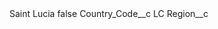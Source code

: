 <?xml version="1.0" encoding="UTF-8"?>
<CustomMetadata xmlns="http://soap.sforce.com/2006/04/metadata" xmlns:xsi="http://www.w3.org/2001/XMLSchema-instance" xmlns:xsd="http://www.w3.org/2001/XMLSchema">
    <label>Saint Lucia</label>
    <protected>false</protected>
    <values>
        <field>Country_Code__c</field>
        <value xsi:type="xsd:string">LC</value>
    </values>
    <values>
        <field>Region__c</field>
        <value xsi:nil="true"/>
    </values>
</CustomMetadata>
